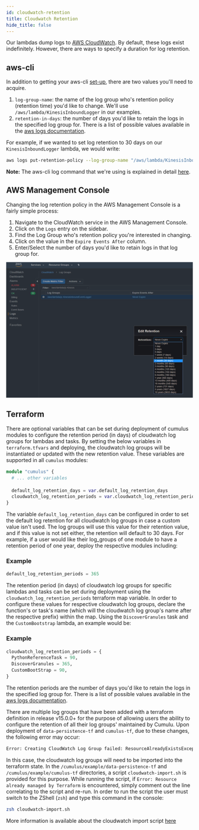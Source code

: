 ```yaml
---
id: cloudwatch-retention
title: Cloudwatch Retention
hide_title: false
---
```


Our lambdas dump logs to [AWS CloudWatch](https://aws.amazon.com/cloudwatch/). By default, these logs exist indefinitely. However, there are ways to specify a duration for log retention.

## aws-cli

In addition to getting your aws-cli [set-up](https://docs.aws.amazon.com/cli/latest/userguide/cli-chap-getting-started.html), there are two values you'll need to acquire.

1. `log-group-name`: the name of the log group who's retention policy (retention time) you'd like to change. We'll use `/aws/lambda/KinesisInboundLogger` in our examples.
2. `retention-in-days`: the number of days you'd like to retain the logs in the specified log group for. There is a list of possible values available in the [aws logs documentation](https://docs.aws.amazon.com/cli/latest/reference/logs/put-retention-policy.html).

For example, if we wanted to set log retention to 30 days on our `KinesisInboundLogger` lambda, we would write:

```bash
aws logs put-retention-policy --log-group-name "/aws/lambda/KinesisInboundLogger" --retention-in-days 30
```

**Note:** The aws-cli log command that we're using is explained in detail [here](https://docs.aws.amazon.com/cli/latest/reference/logs/put-retention-policy.html).

## AWS Management Console

Changing the log retention policy in the AWS Management Console is a fairly simple process:

1. Navigate to the CloudWatch service in the AWS Management Console.
2. Click on the `Logs` entry on the sidebar.
3. Find the Log Group who's retention policy you're interested in changing.
4. Click on the value in the `Expire Events After` column.
5. Enter/Select the number of days you'd like to retain logs in that log group for.

![Screenshot of AWS console showing how to configure the retention period for Cloudwatch logs](../assets/cloudwatch-retention.png)

## Terraform

There are optional variables that can be set during deployment of cumulus modules to configure
the retention period (in days) of cloudwatch log groups for lambdas and tasks. By setting the below 
variables in `terraform.tfvars` and deploying, the cloudwatch log groups will be instantiated or updated
with the new retention value. These variables are supported in all `cumulus` modules:

```tf
module "cumulus" {
  # ... other variables

  default_log_retention_days = var.default_log_retention_days
  cloudwatch_log_retention_periods = var.cloudwatch_log_retention_periods
}
```

The variable `default_log_retention_days` can be configured in order to set the default log retention for all cloudwatch log groups in case a custom value isn't used. The log groups will use this value for their retention value, and if this value is not set either, the retention will default to 30 days.
For example, if a user would like their log_groups of one module to have a retention period of one year,
deploy the respective modules including:

### Example

```tf
default_log_retention_periods = 365
```

The retention period (in days) of cloudwatch log groups for specific lambdas and tasks can be set
during deployment using the `cloudwatch_log_retention_periods` terraform map variable. In order to
configure these values for respective cloudwatch log groups, declare the function's or task's name
(which will the cloudwatch log group's name after the respective prefix) within the map. Using the `DiscoverGranules` task and the `CustomBootstrap` lambda, an example would be:

### Example

```tf
cloudwatch_log_retention_periods = {
  PythonReferenceTask = 90,
  DiscoverGranules = 365,
  CustomBootStrap = 90,
}
```

The retention periods are the number of days you'd like to retain the logs in the specified log group for. There is a list of possible values available in the [aws logs documentation](https://docs.aws.amazon.com/cli/latest/reference/logs/put-retention-policy.html).

There are multiple log groups that have been added with a terraform definition in release v15.0.0+ for the purpose of allowing users the ability to configure the retention of all their log groups' maintained by Cumulu. Upon deployment of `data-persistence-tf` and `cumulus-tf`, due to these changes, the following error may occur:

```bash
Error: Creating CloudWatch Log Group failed: ResourceAlreadyExistsException: The specified log group already exists:  The CloudWatch Log Group '/aws/lambda/exampleUser-KinesisInboundEventLogger' already exists.
```

In this case, the cloudwatch log groups will need to be imported into the terraform state. In the `/cumulus/example/data-persistence-tf` and `/cumulus/example/cumulus-tf`
directories, a script `cloudwatch-import.sh` is provided for this purpose. While running the script, if `Error: Resource already managed by Terraform` is encountered, simply comment out the line correlating to the script and re-run. In order to run the script the user must switch to the ZShell (`zsh`) and type this command in the console:

```bash
zsh cloudwatch-import.sh
```

More information is available about the cloudwatch import script [here](../upgrade-notes/import-cloudwatch-logs.md)
